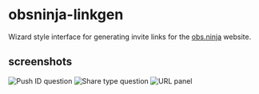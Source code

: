 # obsninja-linkgen

Wizard style interface for generating invite links for the [obs.ninja](https://obs.ninja) website.

## screenshots
![Push ID question](https://github.com/jcalado/obsninja-linkgen/blob/main/screenshots/pushid.png?raw=true)
![Share type question](https://github.com/jcalado/obsninja-linkgen/blob/main/screenshots/sharetype.png?raw=true)
![URL panel](https://github.com/jcalado/obsninja-linkgen/blob/main/screenshots/url.png?raw=true)
